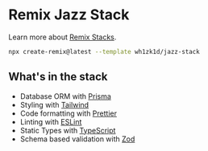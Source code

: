 # Remix Jazz Stack

Learn more about [Remix Stacks](https://remix.run/stacks).

```sh
npx create-remix@latest --template wh1zk1d/jazz-stack
```

## What's in the stack

- Database ORM with [Prisma](https://prisma.io/)
- Styling with [Tailwind](https://tailwindcss.com/)
- Code formatting with [Prettier](https://prettier.io/)
- Linting with [ESLint](https://eslint.org/)
- Static Types with [TypeScript](https://typescriptlang.org/)
- Schema based validation with [Zod](https://zod.dev/)
